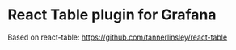 # React Table plugin for Grafana

Based on react-table: https://github.com/tannerlinsley/react-table
